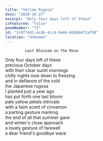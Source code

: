 ```yaml
---
title: "Yellow Rugosa"
date: "2020-10-27"
excerpt: "Only four days left of these"
isFeatured: "false"
poemNumber: "73"
id: "3c0f7441-ec8b-4cc9-9e04-8269d4f1af50"
location: "Unknown"
---
```


             Last Blossom on the Rose

Only four days left of these  
precious October days  
with their clear sunlit mornings  
chilly nights now down to freezing  
and in defiance of the cold  
the Japanese rugosa  
I planted just a year ago  
has put forth one last bloom  
pale yellow petals intricate  
with a faint scent of cinnamon  
a parting gesture marking  
the end of all that summer gave  
and winter's close approach  
a lovely gesture of farewell  
a dear friend's goodbye wave
